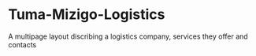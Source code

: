 # Tuma-Mizigo-Logistics
A multipage layout discribing a logistics company, services they offer and contacts 
